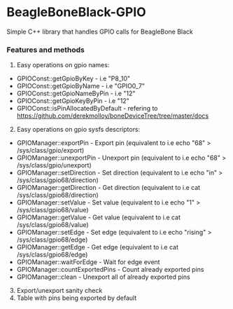 BeagleBoneBlack-GPIO
====================

Simple C++ library that handles GPIO calls for BeagleBone Black

### Features and methods
1.  Easy operations on gpio names:
 - GPIOConst::getGpioByKey - i.e "P8_10"
 - GPIOConst::getGpioByName - i.e "GPIO0_7"
 - GPIOConst::getGpioNameByPin - i.e "12"
 - GPIOConst::getGpioKeyByPin - i.e "12"
 - GPIOConst::isPinAllocatedByDefault - refering to https://github.com/derekmolloy/boneDeviceTree/tree/master/docs

2. Easy operations on gpio sysfs descriptors:
 - GPIOManager::exportPin - Export pin (equivalent to i.e echo "68" > /sys/class/gpio/export)
 - GPIOManager::unexportPin - Unexport pin (equivalent to i.e echo "68" > /sys/class/gpio/unexport)
 - GPIOManager::setDirection - Set direction (equivalent to i.e echo "in" > /sys/class/gpio68/direction)
 - GPIOManager::getDirection - Get direction (equivalent to i.e cat /sys/class/gpio68/direction)
 - GPIOManager::setValue - Set value (equivalent to i.e echo "1" > /sys/class/gpio68/value)
 - GPIOManager::getValue - Get value (equivalent to i.e cat /sys/class/gpio68/value)
 - GPIOManager::setEdge - Set edge (equivalent to i.e echo "rising" > /sys/class/gpio68/edge)
 - GPIOManager::getEdge - Get edge (equivalent to i.e cat /sys/class/gpio68/edge)
 - GPIOManager::waitForEdge - Wait for edge event
 - GPIOManager::countExportedPins - Count already exported pins
 - GPIOManager::clean - Unexport all of already exported pins
 
3. Export/unexport sanity check
4. Table with pins being exported by default
